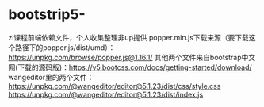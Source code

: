 # bootstrip5-
zl课程前端依赖文件，个人收集整理非up提供 
popper.min.js下载来源（要下载这个路径下的popper.js/dist/umd）：https://unpkg.com/browse/popper.js@1.16.1/ 
其他两个文件来自bootstrap中文网(下载的源码版)：https://v5.bootcss.com/docs/getting-started/download/ 
wangeditor里的两个文件：
https://unpkg.com/@wangeditor/editor@5.1.23/dist/css/style.css
https://unpkg.com/@wangeditor/editor@5.1.23/dist/index.js
